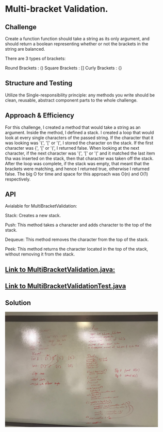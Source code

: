 # Multi-bracket Validation.


## Challenge
Create a function function should take a string as its only argument, and should return a boolean representing whether or not the brackets in the string are balanced.

There are 3 types of brackets:

Round Brackets : ()
Square Brackets : []
Curly Brackets : {}

## Structure and Testing
Utilize the Single-responsibility principle: any methods you write should be clean, reusable, abstract component parts to the whole challenge.


## Approach & Efficiency

For this challenge, I created a method that would take a string as an argument.
Inside the method, I defined a stack.
I created a loop that would look at every single characters of the passed string.
If the character that it was looking was '{', '[' or '(', I stored the character on the stack.
If the first character was {', '[' or '(', I returned false.
When looking at the next character, if the next character was '{', '[' or '(' and it matched the last item tha was inserted on the stack, then that character was taken off the stack.
After the loop was complete, if the stack was empty, that  meant that the brackets were matching, and hence I returned true, otherwise I returned false.
The big O for time and space for this approach was O(n) and O(1) respectively.

## API


Avialable for MultiBracketValidation:

  Stack: Creates a new stack.

  Push: This method takes a character and adds character to the top of the stack.

  Dequeue: This method removes the character from the top of the stack.

  Peek: This method returns the character located in the top of the stack, without removing it from the stack.



## [Link to MultiBracketValidation.java:](https://github.com/sadhikari07/data-structures-and-algorithms/blob/master/java401_code_challenges/src/main/java/java401_code_challenges/multibracketvalidation/MultiBracketValidation.java)

## [Link to MultiBracketValidationTest.java](https://github.com/sadhikari07/data-structures-and-algorithms/blob/master/java401_code_challenges/src/test/java/java401_code_challenges/multibracketvalidation/MultiBracketValidationTest.java)


## Solution
![Linked list insertion](https://raw.githubusercontent.com/sadhikari07/data-structures-and-algorithms/master/java401_code_challenges/assets/mergeLists.jpg)
